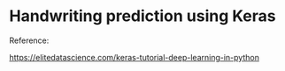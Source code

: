 # Handwriting prediction using Keras

Reference:

https://elitedatascience.com/keras-tutorial-deep-learning-in-python